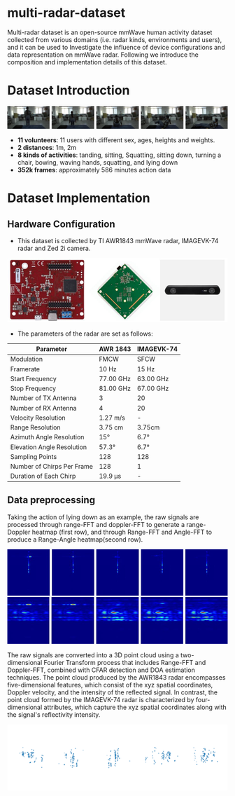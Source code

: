 # multi-radar-dataset

Multi-radar dataset is an open-source mmWave human activity dataset collected from various domains (i.e. radar kinds, environments and users), and it can be used to Investigate the influence of device configurations and data
representation on mmWave radar. Following we introduce the composition and implementation details of this dataset.

# Dataset Introduction

![Action of Liedownup](/liedown_camera.jpg)

- **11 volunteers**: 11 users with different sex, ages, heights and weights.
- **2 distances**: 1m, 2m
- **8 kinds of activities**: tanding, sitting, Squatting, sitting down, turning a chair, bowing, waving hands, squatting, and lying down
- **352k frames**: approximately 586 minutes action data


# Dataset Implementation

## Hardware Configuration

- This dataset is collected by TI AWR1843 mmWave radar, IMAGEVK-74 radar and Zed 2i camera.

![Devices](/devices.jpg)

- The parameters of the radar are set as follows:

| Parameter | AWR 1843 | IMAGEVK-74 |
|----------|----------|----------|
| Modulation | FMCW |SFCW |
| Framerate | 10 Hz | 15 Hz |
| Start Frequency | 77.00 GHz | 63.00 GHz |
| Stop Frequency | 81.00 GHz | 67.00 GHz |
| Number of TX Antenna | 3 | 20 |
| Number of RX Antenna | 4 | 20 |
| Velocity Resolution | 1.27 m/s | - |
| Range Resolution | 3.75 cm | 3.75cm |
| Azimuth Angle Resolution | 15° | 6.7° |
| Elevation Angle Resolution | 57.3° | 6.7° |
| Sampling Points | 128 | 128 |
| Number of Chirps Per Frame | 128 | 1 |
| Duration of Each Chirp | 19.9 μs | - |

## Data preprocessing
Taking the action of lying down as an example, the raw signals are processed through range-FFT and doppler-FFT to generate a range-Doppler heatmap (first row), and through Range-FFT and Angle-FFT to produce a Range-Angle heatmap(second row).

![rdfft_heatmap](/rdfft_heatmap.jpg)
![rafft_heatmap](/rafft_heatmap.jpg)

The raw signals are converted into a 3D point cloud using a two-dimensional Fourier Transform process that includes Range-FFT and Doppler-FFT, combined with CFAR detection and DOA estimation techniques. The point cloud produced by the AWR1843 radar encompasses five-dimensional features, which consist of the xyz spatial coordinates, Doppler velocity, and the intensity of the reflected signal. In contrast, the point cloud formed by the IMAGEVK-74 radar is characterized by four-dimensional attributes, which capture the xyz spatial coordinates along with the signal's reflectivity intensity.

![pcd sequence](/lie_visualization_pcd.svg)
